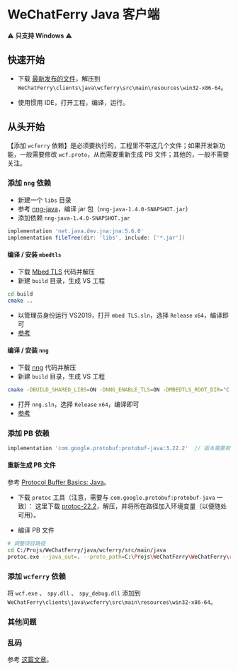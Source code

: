 # WeChatFerry Java 客户端

⚠️ **只支持 Windows** ⚠️

## 快速开始

* 下载 [最新发布的文件](https://github.com/lich0821/WeChatFerry/releases/latest)，解压到 `WeChatFerry\clients\java\wcferry\src\main\resources\win32-x86-64`。

* 使用惯用 IDE，打开工程，编译，运行。

## 从头开始

【添加 `wcferry` 依赖】是必须要执行的，工程里不带这几个文件；如果开发新功能，一般需要修改 `wcf.proto`，从而需要重新生成 PB 文件；其他的，一般不需要关注。

### 添加 `nng` 依赖

* 新建一个 `libs` 目录
* 参考 [nng-java](https://github.com/voutilad/nng-java)，编译 jar 包（`nng-java-1.4.0-SNAPSHOT.jar`）
* 添加依赖 `nng-java-1.4.0-SNAPSHOT.jar`

```groovy
implementation 'net.java.dev.jna:jna:5.6.0'
implementation fileTree(dir: 'libs', include: ['*.jar'])
```

#### 编译 / 安装 `mbedtls`

* 下载 [Mbed TLS](https://github.com/Mbed-TLS/mbedtls) 代码并解压
* 新建 `build` 目录，生成 VS 工程

```sh
cd build
cmake ..
```

* 以管理员身份运行 VS2019，打开 `mbed TLS.sln`，选择 `Release` `x64`，编译即可
* [参考](https://github.com/Mbed-TLS/mbedtls)

#### 编译 / 安装 `nng`

* 下载 [nng](https://github.com/nanomsg/nng) 代码并解压
* 新建 `build` 目录，生成 VS 工程

```sh
cmake -DBUILD_SHARED_LIBS=ON -DNNG_ENABLE_TLS=ON -DMBEDTLS_ROOT_DIR="C:\Program Files (x86)\mbed TLS" ..
```

* 打开 `nng.sln`，选择 `Release` `x64`，编译即可
* [参考](https://github.com/nanomsg/nng/issues/953)

### 添加 PB 依赖

```groovy
implementation 'com.google.protobuf:protobuf-java:3.22.2'  // 版本需要和 protoc 一致
```

#### 重新生成 PB 文件

参考 [Protocol Buffer Basics: Java](https://protobuf.dev/getting-started/javatutorial/#problem-domain)。
* 下载 `protoc` 工具（注意，需要与 `com.google.protobuf:protobuf-java` 一致）：
这里下载 [protoc-22.2](https://github.com/protocolbuffers/protobuf/releases/download/v22.2/protoc-22.2-win64.zip)，解压，并将所在路径加入环境变量（以便随处可用）。

* 编译 PB 文件

```sh
# 调整项目路径
cd C:/Projs/WeChatFerry/java/wcferry/src/main/java
protoc.exe --java_out=. --proto_path=C:\Projs\WeChatFerry\WeChatFerry\rpc\proto wcf.proto
```

### 添加 `wcferry` 依赖

将 `wcf.exe` 、 `spy.dll` 、 `spy_debug.dll` 添加到 `WeChatFerry\clients\java\wcferry\src\main\resources\win32-x86-64`。

### 其他问题

### 乱码

参考 [这篇文章](https://www.quanxiaoha.com/idea/idea-chinese-garbled-code.html)。
